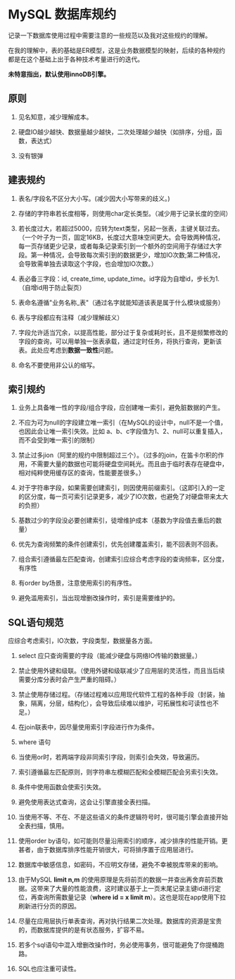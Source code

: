 # MySQL 数据库规约
记录一下数据库使用过程中需要注意的一些规范以及我对这些规约的理解。

在我的理解中，表的基础是ER模型，这是业务数据模型的映射，后续的各种规约都是在这个基础上出于各种技术考量进行的迭代。

**未特意指出，默认使用innoDB引擎。**

## 原则

1. 见名知意，减少理解成本。

2. 硬盘IO越少越快、数据量越少越快，二次处理越少越快（如排序，分组，函数，表达式）

3. 没有银弹

## 建表规约

1. 表名/字段名不区分大小写。(减少因大小写带来的歧义。)

2. 存储的字符串若长度相等，则使用char定长类型。（减少用于记录长度的空间）

3. 若长度过大，若超过5000，应转为text类型，另起一张表，主键关联过去。（一个叶子为一页，固定16KB，长度过大意味空间更大。会导致两种情况，每一页存储更少记录，或者每条记录索引到一个额外的空间用于存储过大字段。第一种情况，会导致每次索引到的数据更少，增加IO次数;第二种情况，会导致需单独去读取这个字段，也会增加IO次数。）

4. 表必备三字段：id, create_time, update_time。id字段为自增id，步长为1.（自增id用于防止裂页）

5. 表命名遵循"业务名称_表"（通过名字就能知道该表是属于什么模块或服务）

6. 表与字段都应有注释（减少理解歧义）

7. 字段允许适当冗余，以提高性能，部分过于复杂或耗时长，且不是频繁修改的字段的查询，可以用单独一张表承载，通过定时任务，将执行查询，更新该表。此处应考虑到**数据一致性**问题。

8. 命名不要使用非公认的缩写。

## 索引规约

1. 业务上具备唯一性的字段/组合字段，应创建唯一索引，避免脏数据的产生。

2. 不应为可为null的字段建立唯一索引（在MySQL的设计中，null不是一个值，也因此会让唯一索引失效。比如 a、b、c字段值为1、2、null可以重复插入，而不会受到唯一索引的限制）

3. 禁止过多jion（阿里的规约中限制超过三个）。（过多的join，在笛卡尔积的作用，不需要大量的数据也可能将硬盘空间耗光。而且由于临时表存在硬盘中，相对纯粹使用缓存区的查询，性能要差很多。）

4. 对于字符串字段，如果需要创建索引，则因使用前缀索引。（这即引入的一定的区分度，每一页可索引记录更多，减少了IO次数，也避免了对硬盘带来太大的负担）

5. 基数过少的字段没必要创建索引，徒增维护成本（基数为字段值去重后的数量）

6. 优先为查询频繁的条件创建索引，优先创建覆盖索引，能不回表则不回表。

7. 组合索引遵循最左匹配查询，创建索引应综合考虑字段的查询频率，区分度，有序性

8. 有order by场景，注意使用索引的有序性。

9. 避免滥用索引，当出现增删改操作时，索引是需要维护的。



## SQL语句规范

应综合考虑索引，IO次数，字段类型，数据量各方面。

1. select 应只查询需要的字段（能减少硬盘与网络IO传输的数据量。）

2. 禁止使用外键和级联。（使用外键和级联减少了应用层的灵活性，而且当后续需要分库分表时会产生严重的阻碍。）

3. 禁止使用存储过程。（存储过程难以应用现代软件工程的各种手段（封装，抽象，隔离，分层，结构化），会导致后续难以维护，可拓展性和可读性也不足。）

4. 在join联表中，因尽量使用索引字段进行作为条件。

5. where 语句

  1. 当使用or时，若两端字段非同索引字段，则索引会失效，导致遍历。

  2. 索引遵循最左匹配原则，则字符串左模糊匹配和全模糊匹配会另索引失效。

  3. 条件中使用函数会使索引失效。

  4. 避免使用表达式查询，这会让引擎直接全表扫描。

  5. 当使用不等、不在、不是这些语义的条件逻辑符号时，很可能引擎会直接开始全表扫描，慎用。

1. 使用order by语句，如可能则尽量沿用索引的顺序，减少排序的性能开销。更甚者，由于数据库排序性能开销很大，可将排序置于应用层进行。

2. 数据库中敏感信息，如密码，不应明文存储，避免不幸被脱库带来的影响。

3. 由于MySQL **limit n,m** 的使用原理是先将前页的数据一并查出再舍弃前页数据。这带来了大量的性能浪费，这时建议基于上一页末尾记录主键id进行定位，再查询所需数量记录（**where id = x limit m**）。这也是现在app使用下拉刷新进行分页的原因。

4. 尽量在应用层执行单表查询，再对执行结果二次处理。数据库的资源是宝贵的，而数据库提供的是有状态服务，扩容不易。

5. 若多个sql语句中混入增删改操作时，务必使用事务，很可能避免了你提桶跑路。

6. SQL也应注重可读性。

